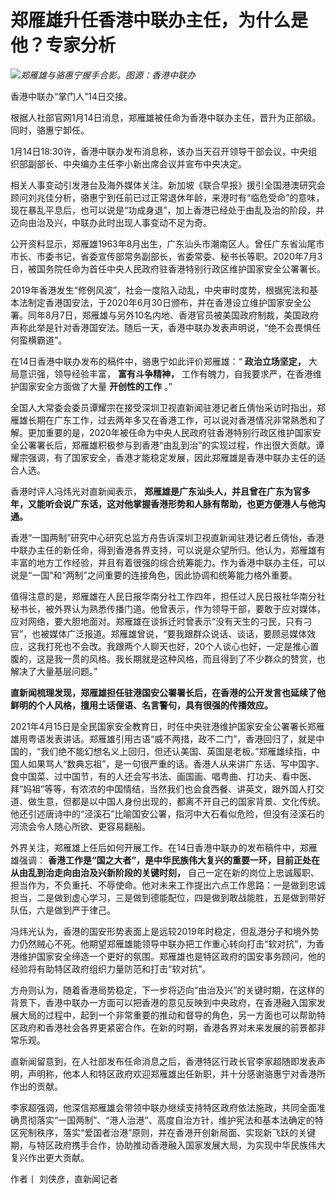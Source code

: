 # 郑雁雄升任香港中联办主任，为什么是他？专家分析

![](https://inews.gtimg.com/newsapp_bt/0/15611055509/1000)_郑雁雄与骆惠宁握手合影。图源：香港中联办_

香港中联办“掌门人”14日交接。

根据人社部官网1月14日消息，郑雁雄被任命为香港中联办主任，晋升为正部级。同时，骆惠宁卸任。

1月14日18:30许，香港中联办发布消息称，该办当天召开领导干部会议，中央组织部副部长、中央编办主任李小新出席会议并宣布中央决定。

相关人事变动引发港台及海外媒体关注。新加坡《联合早报》援引全国港澳研究会顾问刘兆佳分析，骆惠宁到任前已过正常退休年龄，来港时有“临危受命”的意味，现在暴乱平息后，也可以说是“功成身退”，加上香港已经处于由乱及治的阶段，并迈向由治及兴，中联办此时出现人事变动不足为奇。

公开资料显示，郑雁雄1963年8月出生，广东汕头市潮南区人。曾任广东省汕尾市市长、市委书记，省委宣传部常务副部长，省委常委、秘书长等职。2020年7月3日，被国务院任命为首任中央人民政府驻香港特别行政区维护国家安全公署署长。

2019年香港发生“修例风波”，社会一度陷入动乱，中央审时度势，根据宪法和基本法制定香港国安法，于2020年6月30日颁布，并在香港设立维护国家安全公署。同年8月7日，郑雁雄与另外10名内地、香港官员被美国政府制裁，美国政府声称此举是针对香港国安法。随后一天，香港中联办发表声明说，“绝不会畏惧任何蛮横霸道”。

在14日香港中联办发布的稿件中，骆惠宁如此评价郑雁雄：“ **政治立场坚定，** 大局意识强，领导经验丰富， **富有斗争精神，**
工作有魄力，自我要求严，在香港维护国家安全方面做了大量 **开创性的工作** 。”

全国人大常委会委员谭耀宗在接受深圳卫视直新闻驻港记者丘倩怡采访时指出，郑雁雄长期在广东工作，过去两年多又在香港工作，可以说对香港情况非常熟悉和了解。更加重要的是，2020年被任命为中央人民政府驻香港特别行政区维护国家安全公署署长后，郑雁雄积极参与到香港“由乱到治”的实现过程，作出很大贡献。谭耀宗强调，有了国家安全，香港才能稳定发展，因此郑雁雄是香港中联办主任的适合人选。

香港时评人冯炜光对直新闻表示， **郑雁雄是广东汕头人，并且曾在广东为官多年，又能听会说广东话，这对他掌握香港形势和人脉有帮助，也更方便港人与他沟通。**

香港“一国两制”研究中心研究总监方舟告诉深圳卫视直新闻驻港记者丘倩怡，香港中联办主任的新任命，得到香港各界支持，可以说是众望所归。他认为，郑雁雄有丰富的地方工作经验，并且有着很强的综合统筹能力。作为香港中联办主任，可以说是“一国”和“两制”之间重要的连接角色，因此协调和统筹能力格外重要。

值得注意的是，郑雁雄在人民日报华南分社工作四年，担任过人民日报社华南分社秘书长，被外界认为熟悉传播门道。他曾表示，作为领导干部，要敢于应对媒体，应对网络，要大胆地面对。郑雁雄在谈拆迁时曾表示“没有天生的刁民，只有刁官”，也被媒体广泛报道。郑雁雄曾说，“要我跟群众说话、谈话，要顾忌媒体效应，这我打死也不会改。我跟两个人聊天也好，20个人谈心也好，一定是推心置腹的，这是我一贯的风格。我长期就是这种风格，而且得到了不少群众的赞赏，也解决了大量基层问题。”

**直新闻梳理发现，郑雁雄担任驻港国安公署署长后，在香港的公开发言也延续了他鲜明的个人风格，擅用土话俚语、名言警句，具有很强的传播效应。**

2021年4月15日是全民国家安全教育日，时任中央驻港维护国家安全公署署长郑雁雄用粤语发表讲话。郑雁雄引用古语“威不两措，政不二门”，香港回归了，就是中国的，“我们绝不能幻想名义上回归，但还认美国、英国是老板。”郑雁雄续指，中国人如果骂人“数典忘祖”，是一句很严重的话。香港人从来讲广东话、写中国字、食中国菜、过中国节，有的人还会写书法、画国画、唱粤曲、打功夫、看中医、拜“妈祖”等等，有浓浓的中国情结，当然我们也会食西餐、讲英文，跟外国人打交道、做生意，但都是以中国人身份出现的，都离不开自己的国家背景、文化传统。他还引述唐诗中的“泾溪石”比喻国安公署，指河中大石看似危险，但没有泾溪石的河流会令人随心所欲、更容易翻船。

外界关注，郑雁雄上任后如何开展工作。在14日香港中联办的发布稿件中，郑雁雄强调：
**香港工作是“国之大者”，是中华民族伟大复兴的重要一环，目前正处在从由乱到治走向由治及兴新阶段的关键时刻，**
自己一定在新的岗位上忠诚履职、担当作为，不负重托、不辱使命。他对未来工作提出六点工作思路：一是做到忠诚担当，二是做到虚心学习，三是做到德能配位，四是做到敢战能胜，五是做到带好队伍，六是做到严于律己。

冯炜光认为，香港的国安形势表面上是远较2019年时稳定，但乱港分子和境外势力仍然贼心不死。他期望郑雁雄能领导中联办把工作重心转向打击“软对抗”，为香港维护国家安全缔造一个更好的氛围。郑雁雄也是特区政府的国安事务顾问，他的经验将有助特区政府组织力量防范和打击“软对抗”。

方舟则认为，随着香港局势稳定，下一步将迈向“由治及兴”的关键时期，在这样的背景下，香港中联办一方面可以把香港的意见反映到中央政府，在香港融入国家发展大局的过程中，起到一个非常重要的推动和督导的角色，另一方面也可以帮助特区政府和香港社会各界更紧密合作。在新的时期，香港各界对未来发展的前景都非常乐观。

直新闻留意到，在人社部发布任命消息之后，香港特区行政长官李家超随即发表声明，声明称，他本人和特区政府欢迎郑雁雄出任新职，并十分感谢骆惠宁对香港所作出的贡献。

李家超强调，他深信郑雁雄会带领中联办继续支持特区政府依法施政，共同全面准确贯彻落实“一国两制”、“港人治港”、高度自治方针，维护宪法和基本法确定的特区宪制秩序，落实“爱国者治港”原则，并在香港开创新局面、实现新飞跃的关键期，与特区政府携手合作，协助推动香港融入国家发展大局，为实现中华民族伟大复兴作出更大贡献。

作者丨 刘侠彦，直新闻记者

